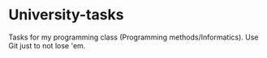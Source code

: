# University-tasks
Tasks for my programming class (Programming methods/Informatics).
Use Git just to not lose 'em.
